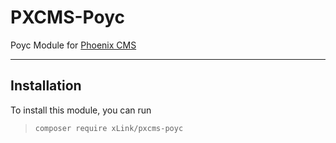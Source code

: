 # PXCMS-Poyc

Poyc Module for [Phoenix CMS](https://github.com/cysha/PhoenixCMS)

---

## Installation

To install this module, you can run

> `composer require xLink/pxcms-poyc`



